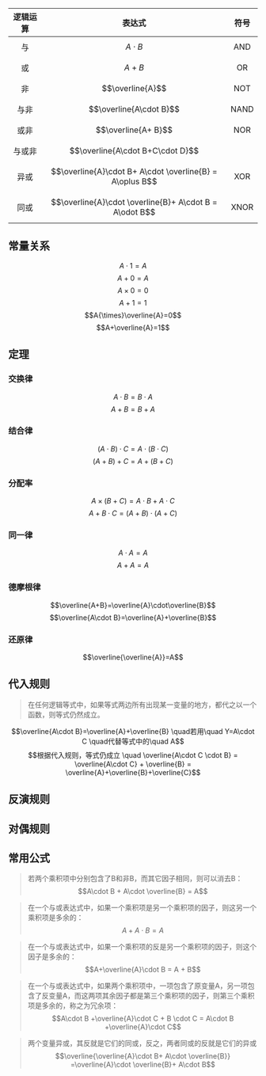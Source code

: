 
| 逻辑运算 |                           表达式                            |  符号  |
| :--: | :------------------------------------------------------: | :--: |
|  与   |                       $$A\cdot B$$                       | AND  |
|  或   |                         $$A+ B$$                         |  OR  |
|  非   |                     $$\overline{A}$$                     | NOT  |
|  与非  |                 $$\overline{A\cdot B}$$                  | NAND |
|  或非  |                   $$\overline{A+ B}$$                    | NOR  |
| 与或非  |             $$\overline{A\cdot B+C\cdot D}$$             |      |
|  异或  | $$\overline{A}\cdot B+ A\cdot \overline{B} = A\oplus B$$ | XOR  |
|  同或  | $$\overline{A}\cdot \overline{B}+ A\cdot B = A\odot B$$  | XNOR |


## 
## 常量关系

$$A\cdot1=A$$
$$A+0=A$$
$$A\times0=0$$
$$A+1=1$$
$$A{\times}\overline{A}=0$$
$$A+\overline{A}=1$$

## 定理

### 交换律
$$A\cdot B=B\cdot A$$
$$A+B=B+A$$
### 结合律
$$(A\cdot B)\cdot C=A\cdot (B\cdot C)$$
$$(A+B)+C=A+(B+C)$$

### 分配率
$$A\times (B+C)=A\cdot B + A\cdot C$$
$$A+B\cdot C=(A+B)\cdot(A+C)$$

### 同一律
$$A\cdot A=A$$
$$A+ A=A$$
### 德摩根律
$$\overline{A+B}=\overline{A}\cdot\overline{B}$$
$$\overline{A\cdot B}=\overline{A}+\overline{B}$$

### 还原律
$$\overline{\overline{A}}=A$$


## 代入规则
>在任何逻辑等式中，如果等式两边所有出现某一变量的地方，都代之以一个函数，则等式仍然成立。

$$\overline{A\cdot B}=\overline{A}+\overline{B} \quad若用\quad Y=A\cdot C \quad代替等式中的\quad A$$$$根据代入规则，等式仍成立 \quad \overline{A\cdot C \cdot B} = \overline{A\cdot C} + \overline{B} = \overline{A}+\overline{B}+\overline{C}$$
## 反演规则

## 对偶规则

## 常用公式

>若两个乘积项中分别包含了B和非B，而其它因子相同，则可以消去B：
$$A\cdot B + A\cdot \overline{B} = A$$

>在一个与或表达式中，如果一个乘积项是另一个乘积项的因子，则这另一个乘积项是多余的：
$$A+A\cdot B = A$$

>在一个与或表达式中，如果一个乘积项的反是另一个乘积项的因子，则这个因子是多余的：
$$A+\overline{A}\cdot B = A + B$$

>在一个与或表达式中，如果两个乘积项中，一项包含了原变量A，另一项包含了反变量A，而这两项其余因子都是第三个乘积项的因子，则第三个乘积项是多余的，称之为冗余项：
$$A\cdot B +\overline{A}\cdot C + B \cdot C = A\cdot B +\overline{A}\cdot C$$

>两个变量异或，其反就是它们的同或，反之，两者同或的反就是它们的异或
$$\overline{\overline{A}\cdot B+ A\cdot \overline{B}} =\overline{A}\cdot \overline{B}+ A\cdot B$$
